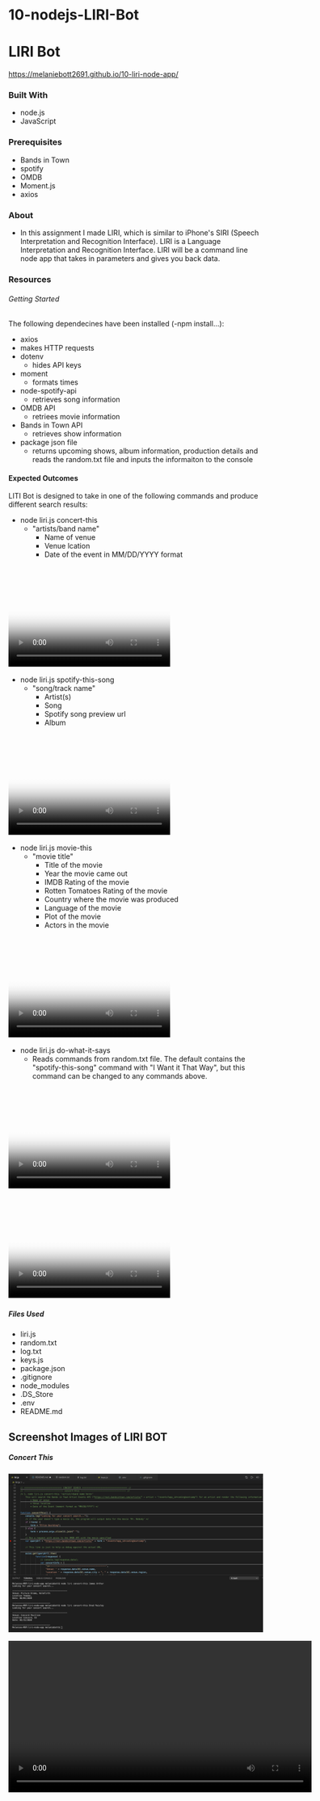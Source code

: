 # 10-nodejs-LIRI-Bot

# LIRI Bot

 https://melaniebott2691.github.io/10-liri-node-app/
 
### Built With
- node.js
- JavaScript

### Prerequisites
- Bands in Town
- spotify
- OMDB
- Moment.js
- axios

### About
- In this assignment I made LIRI, which is similar to iPhone's SIRI (Speech Interpretation and Recognition Interface). LIRI is a Language Interpretation and Recognition Interface. LIRI will be a command line node app that takes in parameters and gives you back data.

### Resources
###### Getting Started
The following dependecines have been installed (-npm install...):
- axios 
 - makes HTTP requests
- dotenv
  - hides API keys
- moment
  - formats times
- node-spotify-api
  - retrieves song information
- OMDB API
  - retriees movie information
- Bands in Town API
  - retrieves show information
- package json file
  - returns upcoming shows, album information, production details and reads the random.txt file and inputs the informaiton to the console

#### Expected Outcomes
LITI Bot is designed to take in one of the following commands and produce different search results:

- node liri.js concert-this
    - "artists/band name"
        - Name of venue
        - Venue lcation
        - Date of the event in MM/DD/YYYY format

<video src="concertthis.mov" poster="concertscreenshot.png" width="320" height="200" controls preload></video>

- node liri.js spotify-this-song
  - "song/track name"
    - Artist(s)
    - Song
    - Spotify song preview url
    - Album

<video src="spotifysong.mov" poster="concertscreenshot.png" width="320" height="200" controls preload></video>

- node liri.js movie-this
  - "movie title"
    - Title of the movie
    - Year the movie came out
    - IMDB Rating of the movie
    - Rotten Tomatoes Rating of the movie
    - Country where the movie was produced
    - Language of the movie
    - Plot of the movie
    - Actors in the movie

<video src="moviethis.mov" poster="moviescreenshot.png" width="320" height="200" controls preload></video>

- node liri.js do-what-it-says
  - Reads commands from random.txt file. The default contains the "spotify-this-song" command with "I Want it That Way", but this command can be changed to any commands above.

<video src="dowhatitsays.mov" poster="concertscreenshot.png" width="320" height="200" controls preload></video>

<video src="logtxt.mov" poster="logscreenshot.png" width="320" height="200" controls preload></video>

##### Files Used
- liri.js
- random.txt
- log.txt
- keys.js
- package.json
- .gitignore 
- node_modules
- .DS_Store
- .env
- README.md

## Screenshot Images of LIRI BOT

##### Concert This
![Command Line](/examples/concertscreenshot.png)

 <video width="600" controls>
 <source src="concertthis.mov" type="video/mov></video>

##### Movie This
![Command Line](/examples/moviesscreenshot.png)

 <video width="600" controls>
 <source src="moviethis.mov" type="video/mov></video>

##### Do What It Says
![Command Line](/examples/do1.png)
![Command Line](/examples/do2.png)

 <video width="400" controls>
 <source src="/examples/dowhatitsays.mov" type="video/mov></video>

##### Log
![Command Line](/examples/logscreenshot.png)

 <video width="600" controls>
 <source src="logtxt.mov" type="video/mov></video>
                                
##### Spotify This
![Command Line](/examples/spotify2.png)
![Command Line](/examples/spotify1.png)

 <video width="600" controls>
 <source src="/examples/spotifysong.mov" type="video/mov></video>

